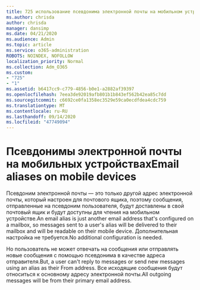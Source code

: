 ```yaml
---
title: 725 использование псевдонима электронной почты на мобильном устройстве
ms.author: chrisda
author: chrisda
manager: dansimp
ms.date: 04/21/2020
ms.audience: Admin
ms.topic: article
ms.service: o365-administration
ROBOTS: NOINDEX, NOFOLLOW
localization_priority: Normal
ms.collection: Adm_O365
ms.custom:
- "725"
- "1"
ms.assetid: b6417cc9-c779-4856-b0e1-a2882af39397
ms.openlocfilehash: 7eea3de92019afb801b1b843ef562b42ea85c7dd
ms.sourcegitcommit: c6692ce0fa1358ec3529e59ca0ecdfdea4cdc759
ms.translationtype: MT
ms.contentlocale: ru-RU
ms.lasthandoff: 09/14/2020
ms.locfileid: "47749094"
---
```

# <a name="email-aliases-on-mobile-devices"></a><span data-ttu-id="b6cad-102">Псевдонимы электронной почты на мобильных устройствах</span><span class="sxs-lookup"><span data-stu-id="b6cad-102">Email aliases on mobile devices</span></span>

<span data-ttu-id="b6cad-103">Псевдоним электронной почты — это только другой адрес электронной почты, который настроен для почтового ящика, поэтому сообщения, отправленные на псевдоним пользователя, будут доставлены в свой почтовый ящик и будут доступны для чтения на мобильном устройстве.</span><span class="sxs-lookup"><span data-stu-id="b6cad-103">An email alias is just another email address that's configured on a mailbox, so messages sent to a user's alias will be delivered to their mailbox and will be readable on their mobile device.</span></span> <span data-ttu-id="b6cad-104">Дополнительная настройка не требуется.</span><span class="sxs-lookup"><span data-stu-id="b6cad-104">No additional configuration is needed.</span></span>

<span data-ttu-id="b6cad-105">Но пользователь не может отвечать на сообщения или отправлять новые сообщения с помощью псевдонима в качестве адреса отправителя.</span><span class="sxs-lookup"><span data-stu-id="b6cad-105">But, a user can't reply to messages or send new messages using an alias as their From address.</span></span> <span data-ttu-id="b6cad-106">Все исходящие сообщения будут относиться к основному адресу электронной почты.</span><span class="sxs-lookup"><span data-stu-id="b6cad-106">All outgoing messages will be from their primary email address.</span></span>
